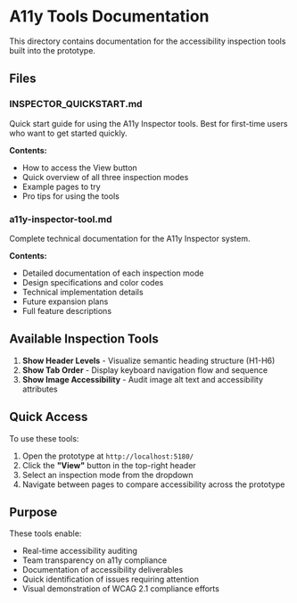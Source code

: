 # A11y Tools Documentation

This directory contains documentation for the accessibility inspection tools built into the prototype.

## Files

### INSPECTOR_QUICKSTART.md
Quick start guide for using the A11y Inspector tools. Best for first-time users who want to get started quickly.

**Contents:**
- How to access the View button
- Quick overview of all three inspection modes
- Example pages to try
- Pro tips for using the tools

### a11y-inspector-tool.md
Complete technical documentation for the A11y Inspector system.

**Contents:**
- Detailed documentation of each inspection mode
- Design specifications and color codes
- Technical implementation details
- Future expansion plans
- Full feature descriptions

## Available Inspection Tools

1. **Show Header Levels** - Visualize semantic heading structure (H1-H6)
2. **Show Tab Order** - Display keyboard navigation flow and sequence
3. **Show Image Accessibility** - Audit image alt text and accessibility attributes

## Quick Access

To use these tools:
1. Open the prototype at `http://localhost:5180/`
2. Click the **"View"** button in the top-right header
3. Select an inspection mode from the dropdown
4. Navigate between pages to compare accessibility across the prototype

## Purpose

These tools enable:
- Real-time accessibility auditing
- Team transparency on a11y compliance
- Documentation of accessibility deliverables
- Quick identification of issues requiring attention
- Visual demonstration of WCAG 2.1 compliance efforts
